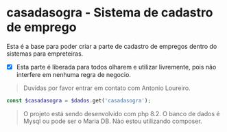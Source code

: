 # casadasogra - Sistema de cadastro de emprego
Esta é a base para poder criar a parte de cadastro de empregos dentro do sistemas para empreteiras.
- [x] Esta parte é liberada para todos olharem e utilizar livremente, pois não interfere em nenhuma regra de negocio.

> Duvidas por favor entrar em contato com Antonio Loureiro.

```php
const $casadasogra = $dados.get('casadasogra');
```
> O projeto está sendo desenvolvido com php 8.2.
> O banco de dados é Mysql ou pode ser o Maria DB.
> Nào estou utilizando composer.